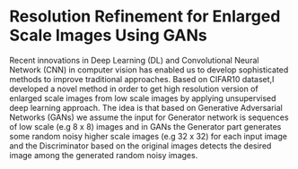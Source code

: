 # Resolution Refinement for Enlarged Scale Images Using GANs
 
Recent innovations in Deep Learning (DL) and Convolutional Neural Network (CNN) in computer vision 
has enabled us to develop sophisticated methods to improve traditional approaches.
Based on CIFAR10 dataset,I developed a novel method in order to get high resolution version of enlarged 
scale images from low scale images by applying unsupervised deep learning approach. 
The idea is that based on Generative Adversarial Networks (GANs) we assume the input for
Generator network is sequences of low scale (e.g 8 x 8) images and in GANs the Generator part generates some random
noisy higher scale images (e.g 32 x 32) for each input image and the Discriminator based on the original
images detects the desired image among the generated random noisy images. 
